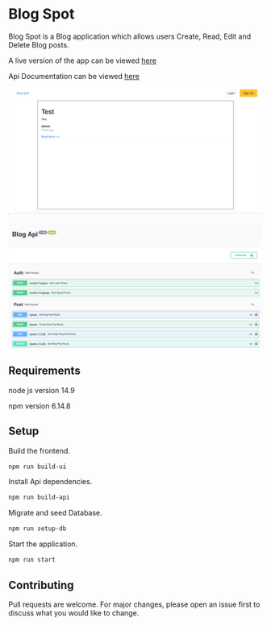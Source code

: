 # Blog Spot

Blog Spot is a Blog application which allows users Create, Read, Edit and Delete Blog posts.

A live version of the app can be viewed [here](https://www.legal-innovation-labs-test.herokuapp.com)

Api Documentation can be viewed [here](https://legal-innovation-labs-test.herokuapp.com/api-docs/)

![Ui Screenshot](https://github.com/Tooyosi/legal-innovation-labs-technical-challenge/blob/main/screenshot.png?raw=true)

![Api Screenshot](https://github.com/Tooyosi/legal-innovation-labs-technical-challenge/blob/main/api-screenshot.png?raw=true)

## Requirements
node js version 14.9

npm version 6.14.8

## Setup

Build the frontend.

```bash
npm run build-ui
```

Install Api dependencies.

```bash
npm run build-api
```

Migrate and seed Database.

```bash
npm run setup-db
```
Start the application.

```bash
npm run start
```


## Contributing
Pull requests are welcome. For major changes, please open an issue first to discuss what you would like to change.

